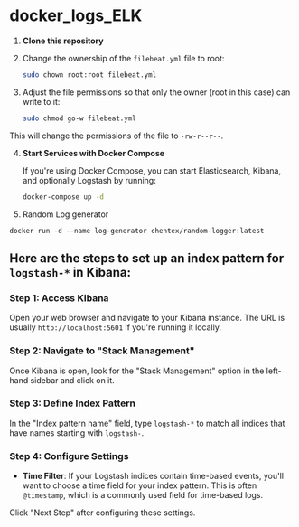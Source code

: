# docker_logs_ELK


1. **Clone this repository**

2. Change the ownership of the `filebeat.yml` file to root:

   ```bash
   sudo chown root:root filebeat.yml
   ```

3. Adjust the file permissions so that only the owner (root in this case) can write to it:

   ```bash
   sudo chmod go-w filebeat.yml
   ```

This will change the permissions of the file to `-rw-r--r--`.

4. **Start Services with Docker Compose**

    If you're using Docker Compose, you can start Elasticsearch, Kibana, and optionally Logstash by running:

    ```bash
    docker-compose up -d
    ```
5. Random Log generator

```
docker run -d --name log-generator chentex/random-logger:latest
```

## Here are the steps to set up an index pattern for `logstash-*` in Kibana:

### Step 1: Access Kibana

Open your web browser and navigate to your Kibana instance. The URL is usually `http://localhost:5601` if you're running it locally.

### Step 2: Navigate to "Stack Management"

Once Kibana is open, look for the "Stack Management" option in the left-hand sidebar and click on it.

### Step 3: Define Index Pattern

In the "Index pattern name" field, type `logstash-*` to match all indices that have names starting with `logstash-`.

### Step 4: Configure Settings

- **Time Filter**: If your Logstash indices contain time-based events, you'll want to choose a time field for your index pattern. This is often `@timestamp`, which is a commonly used field for time-based logs.
  
Click "Next Step" after configuring these settings.



